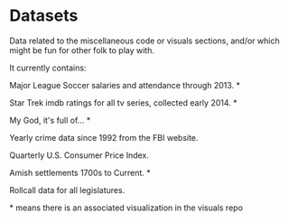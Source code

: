 Datasets
========

Data related to the miscellaneous code or visuals sections, and/or which might be fun for other folk to play with.

It currently contains:

Major League Soccer salaries and attendance through 2013.  *

Star Trek imdb ratings for all tv series, collected early 2014.  *

My God, it's full of...  *

Yearly crime data since 1992 from the FBI website. 

Quarterly U.S. Consumer Price Index.

Amish settlements 1700s to Current. *

Rollcall data for all legislatures.

\* means there is an associated visualization in the visuals repo
